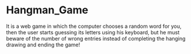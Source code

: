 # Hangman_Game
It is a web game in which the computer chooses a random word for you, then the user starts guessing its letters using his keyboard, but he must beware of the number of wrong entries instead of completing the hanging drawing and ending the game!

